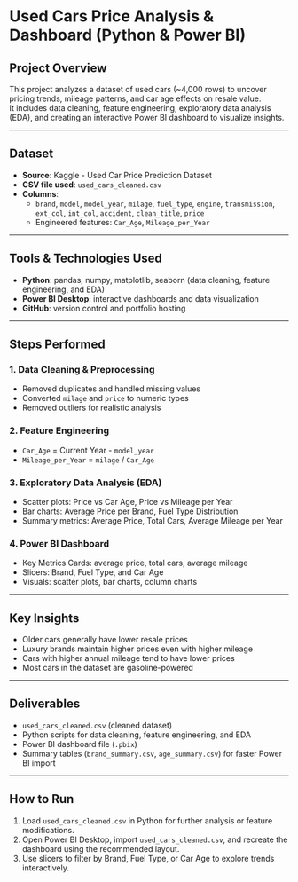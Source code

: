 # Used Cars Price Analysis & Dashboard (Python & Power BI)

## Project Overview
This project analyzes a dataset of used cars (~4,000 rows) to uncover pricing trends, mileage patterns, and car age effects on resale value.  
It includes data cleaning, feature engineering, exploratory data analysis (EDA), and creating an interactive Power BI dashboard to visualize insights.

---

## Dataset
- **Source**: Kaggle - Used Car Price Prediction Dataset  
- **CSV file used**: `used_cars_cleaned.csv`  
- **Columns**:
  - `brand`, `model`, `model_year`, `milage`, `fuel_type`, `engine`, `transmission`, `ext_col`, `int_col`, `accident`, `clean_title`, `price`  
  - Engineered features: `Car_Age`, `Mileage_per_Year`

---

## Tools & Technologies Used
- **Python**: pandas, numpy, matplotlib, seaborn (data cleaning, feature engineering, and EDA)  
- **Power BI Desktop**: interactive dashboards and data visualization  
- **GitHub**: version control and portfolio hosting  

---

## Steps Performed

### 1. Data Cleaning & Preprocessing
- Removed duplicates and handled missing values  
- Converted `milage` and `price` to numeric types  
- Removed outliers for realistic analysis  

### 2. Feature Engineering
- `Car_Age` = Current Year - `model_year`  
- `Mileage_per_Year` = `milage` / `Car_Age`  

### 3. Exploratory Data Analysis (EDA)
- Scatter plots: Price vs Car Age, Price vs Mileage per Year  
- Bar charts: Average Price per Brand, Fuel Type Distribution  
- Summary metrics: Average Price, Total Cars, Average Mileage per Year  

### 4. Power BI Dashboard
- Key Metrics Cards: average price, total cars, average mileage  
- Slicers: Brand, Fuel Type, and Car Age  
- Visuals: scatter plots, bar charts, column charts  

---

## Key Insights
- Older cars generally have lower resale prices  
- Luxury brands maintain higher prices even with higher mileage  
- Cars with higher annual mileage tend to have lower prices  
- Most cars in the dataset are gasoline-powered  

---

## Deliverables
- `used_cars_cleaned.csv` (cleaned dataset)  
- Python scripts for data cleaning, feature engineering, and EDA  
- Power BI dashboard file (`.pbix`)  
- Summary tables (`brand_summary.csv`, `age_summary.csv`) for faster Power BI import  

---

## How to Run
1. Load `used_cars_cleaned.csv` in Python for further analysis or feature modifications.  
2. Open Power BI Desktop, import `used_cars_cleaned.csv`, and recreate the dashboard using the recommended layout.  
3. Use slicers to filter by Brand, Fuel Type, or Car Age to explore trends interactively.  
